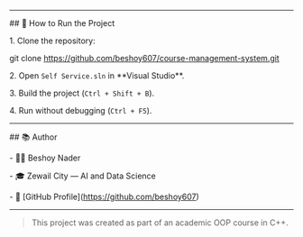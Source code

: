 

---



\## 🚀 How to Run the Project



1\. Clone the repository:

git clone https://github.com/beshoy607/course-management-system.git



2\. Open `Self Service.sln` in \*\*Visual Studio\*\*.



3\. Build the project (`Ctrl + Shift + B`).



4\. Run without debugging (`Ctrl + F5`).



---



\## 📚 Author



\- 👨‍💻 Beshoy Nader  

\- 🎓 Zewail City — AI and Data Science  

\- 🔗 \[GitHub Profile](https://github.com/beshoy607)



---



> This project was created as part of an academic OOP course in C++.  



